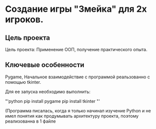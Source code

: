 # Создание игры "Змейка" для 2х игроков.

## Цель проекта

Цель проекта: Применение ООП, получение практического опыта.

## Ключевые особенности

Pygame, Начальное взаимодействие с программой реальзованно с помощью tkinter.

Для ее запуска необходимо выполнить:

"'python
pip install pygame
pip install tkinter
"'


(Программа писалась, когда я только начинал изучение Python и не имел понятия как продумывать архитектуру проекта, поэтому реализованна в 1 файле
